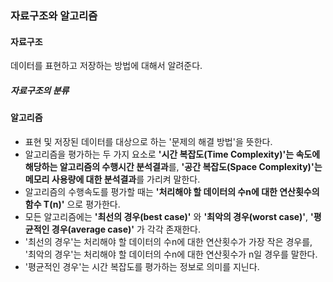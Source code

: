 ### 자료구조와 알고리즘

#### 자료구조
데이터를 표현하고 저장하는 방법에 대해서 알려준다.

##### 자료구조의 분류



#### 알고리즘
* 표현 및 저장된 데이터를 대상으로 하는 '문제의 해결 방법'을 뜻한다.
* 알고리즘을 평가하는 두 가지 요소로 **'시간 복잡도(Time Complexity)'는 속도에 해당하는 알고리즘의 수행시간 분석결과**를, **'공간 복잡도(Space Complexity)'는 메모리 사용량에 대한 분석결과**를 가리켜 말한다.
* 알고리즘의 수행속도를 평가할 때는 **'처리해야 할 데이터의 수n에 대한 연산횟수의 함수 T(n)'** 으로 평가한다.
* 모든 알고리즘에는 **'최선의 경우(best case)'** 와 **'최악의 경우(worst case)'**, **'평균적인 경우(average case)'** 가 각각 존재한다.
* '최선의 경우'는 처리해야 할 데이터의 수n에 대한 연산횟수가 가장 작은 경우를, '최악의 경우'는 처리해야 할 데이터의 수n에 대한 연산횟수가 n일 경우를 말한다.
* '평균적인 경우'는 시간 복잡도를 평가하는 정보로 의미를 지닌다.











